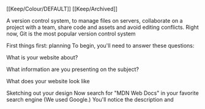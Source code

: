 [[Keep/Colour/DEFAULT]] [[Keep/Archived]] 

A version control system, to manage files on servers, collaborate on a project with a team, share code and assets and avoid editing conflicts. Right now, Git is the most popular version control system

First things first: planning
To begin, you'll need to answer these questions:

What is your website about?

What information are you presenting on the subject? 

What does your website look like

Sketching out your design
<meta name="description" content="The MDN Web Docs site
  provides information about Open Web technologies
  including HTML, CSS, and APIs for both Web sites and
  progressive web apps.">
Now search for "MDN Web Docs" in your favorite search engine (We used Google.) You'll notice the description <meta> and <title> element content used in the search result — definitely worth having!

 enrich your site design, you can add references to custom icons in your metadata, and these will be displayed in certain contexts. The most commonly used of these is the favicon (short for "favorites icon", referring to its use in the "favorites" or "bookmarks" lists in browsers).
Saving it in the same directory as the site's index page, saved in .ico format
IN HEAD TAG
<link rel="icon" href="favicon.ico" type="image/x-icon">


e <script> element should also go into the head, and should include a src attribute containing the path to the JavaScript you want to load, and defer, which basically instructs the browser to load the JavaScript after the page has finished parsing the HTML
<script src="my-js-file.js" defer></script>




<p>I am <em>glad</em> you weren't <em>late</em>.</p>



<strong> (strong importance) element to mark up such instance
<p>This liquid is <strong>highly toxic</strong>.</p>

